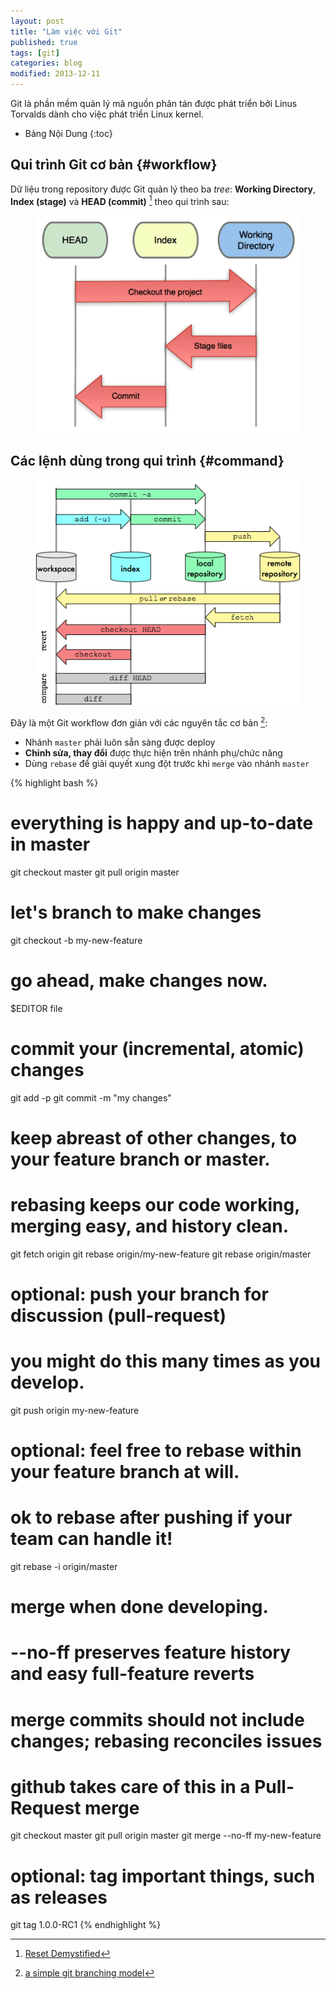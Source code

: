 ```yaml
---
layout: post
title: "Làm việc với Git"
published: true
tags: [git]
categories: blog
modified: 2013-12-11
---
```


Git là phần mềm quản lý mã nguồn phân tán được phát triển bởi Linus Torvalds
dành cho việc phát triển Linux kernel.

* Bảng Nội Dung
{:toc}

## Qui trình Git cơ bản {#workflow}

Dữ liệu trong repository được Git quản lý theo ba *tree*: **Working
Directory**, **Index (stage)** và **HEAD (commit)** [^1] theo qui trình sau:

<figure>
<img src="/images/git-workflow.png">
</figure>

## Các lệnh dùng trong qui trình {#command}

<figure>
<img src="/images/git-transport.png">
</figure>

Đây là một Git workflow đơn giản với các nguyên tắc cơ bản [^2]:

* Nhánh `master` phải luôn sẵn sàng được deploy
* **Chỉnh sửa, thay đổi** được thực hiện trên nhánh phụ/chức năng
* Dùng `rebase` để giải quyết xung đột trước khi `merge` vào nhánh `master`

{% highlight bash %}
# everything is happy and up-to-date in master
git checkout master
git pull origin master

# let's branch to make changes
git checkout -b my-new-feature

# go ahead, make changes now.
$EDITOR file

# commit your (incremental, atomic) changes
git add -p
git commit -m "my changes"

# keep abreast of other changes, to your feature branch or master.
# rebasing keeps our code working, merging easy, and history clean.
git fetch origin
git rebase origin/my-new-feature
git rebase origin/master

# optional: push your branch for discussion (pull-request)
#           you might do this many times as you develop.
git push origin my-new-feature

# optional: feel free to rebase within your feature branch at will.
#           ok to rebase after pushing if your team can handle it!
git rebase -i origin/master

# merge when done developing.
# --no-ff preserves feature history and easy full-feature reverts
# merge commits should not include changes; rebasing reconciles issues
# github takes care of this in a Pull-Request merge
git checkout master
git pull origin master
git merge --no-ff my-new-feature

# optional: tag important things, such as releases
git tag 1.0.0-RC1
{% endhighlight %}


[^1]: [Reset Demystified][git-scm-blog]
[^2]: [a simple git branching model][17twenty]

[git-scm-blog]: http://git-scm.com/blog/2011/07/11/reset.html
[17twenty]: https://gist.github.com/17twenty/6733076
